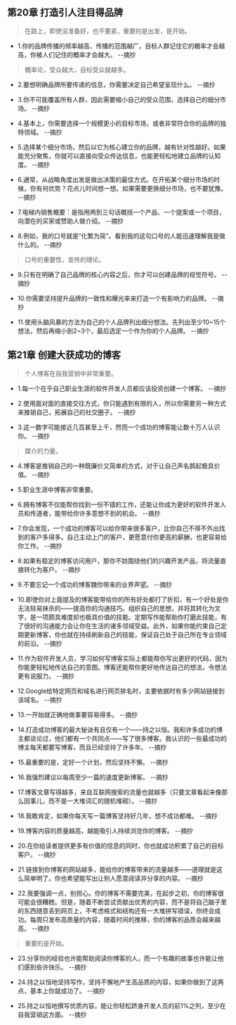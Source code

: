 ## 第20章 打造引人注目得品牌

>在路上，即使没准备好，也不要紧，重要的是出发，是开始。

- 1.你的品牌传播的频率越高、传播的范围越广，目标人群记住它的概率才会越高，你被人们记住的概率才会越大。 --摘抄

>概率论，受众越大，目标受众就越多。

- 2.要想明确品牌所要传递的信息，你需要决定自己希望呈现什么。 --摘抄

- 3.你不可能覆盖所有人群，因此需要缩小自己的受众范围，选择自己的细分市场。 --摘抄

- 4.基本上，你需要选择一个规模更小的目标市场，或者非常符合你的品牌的独特领域。 --摘抄

- 5.选择某个细分市场，然后以它为核心建立你的品牌，越有针对性越好。如果能充分聚焦，你就可以直接向受众传达信息，也能更轻松地建立品牌的认知度。 --摘抄

- 6.通常，从战略角度出发是做出决策的最佳方式。在开拓某个细分市场的时候，你有何优势？花点儿时间想一想。如果需要更换细分市场，也不要犹豫。 --摘抄

- 7.电梯内销售概要：是指用两到三句话概括一个产品、一个提案或一个项目，向潜在的买家或赞助人做介绍。 --摘抄

- 8.例如，我的口号就是“化繁为简”。看到我的这句口号的人能迅速理解我是做什么的。 --摘抄

>口号的重要性，宣传的理论。

- 9.只有在明确了自己品牌的核心内容之后，你才可以创建品牌的视觉符号。 --摘抄

- 10.你需要坚持提升品牌的一致性和曝光率来打造一个有影响力的品牌。 --摘抄

- 11.使用头脑风暴的方法为自己的个人品牌列出细分想法。先列出至少10~15个想法，然后再缩小到2~3个，最后选定一个作为你的个人品牌。 --摘抄

## 第21章 创建大获成功的博客

>个人博客在自我营销中非常重要。

- 1.每一个在乎自己职业生涯的软件开发人员都应该投资创建一个博客。 --摘抄

- 2.使用面对面的直接交往方式，你只能遇到有限的人，所以你需要另一种方式来推销自己，拓展自己的社交圈子。 --摘抄

- 3.这一数字可能接近几百甚至上千，然而一个成功的博客能让数十万人认识你。 --摘抄

>媒介的力量。

- 4.博客是推销自己的一种既廉价又简单的方式，对于让自己声名鹊起极具价值。 --摘抄

- 5.职业生涯中博客非常重要。

- 6.拥有博客不仅能帮你找到一份不错的工作，还能让你成为更好的软件开发人员和传道者，能带给你许多意想不到的机会。 --摘抄

- 7.你会发现，一个成功的博客可以给你带来很多客户，比你自己不得不外出找到的客户多得多。自己主动上门的客户，更愿意付你更高的薪酬，也更容易给你工作。 --摘抄

- 8.如果有稳定的博客访问用户，那你不妨围绕他们的兴趣开发产品，将流量直接转化为客户。 --摘抄

- 9.不要忘记一个成功的博客魏你带来的业界声望。 --摘抄

- 10.即使你对上面提及的博客能带给你的所有好处都打了折扣，有一个好处是你无法轻易抹杀的——提高你的沟通技巧。组织自己的思想，并将其转化为文字，是一项颇具难度却也极具价值的技能。定期写作能帮助你打磨此技能，有了很好的沟通能力会让你在生活的诸多领域受益。此外，如果你能约束自己定期更新博客，你也就在持续刷新自己的技能，保证自己处于自己所在专业领域的前沿。 --摘抄

- 11.作为软件开发人员，学习如何写博客实际上都能帮你写出更好的代码，因为你能更轻松地传达自己的意图。博客还能帮你更好地传达自己的想法，令想法更有说服力。 --摘抄

- 12.Google给特定网页和域名进行网页排名时，主要依据时有多少网站链接到该域名。 --摘抄

- 13.一开始就正确地做事要容易得多。 --摘抄

- 14.打造成功博客的最大秘诀有且仅有一个——持之以恒。我和许多成功的博主都谈论过，他们都有一个共同点——写了很多博客。我认识的一些最成功的博主每天都要写博客，而且已经坚持了许多年。 --摘抄

- 15.最重要的是，定好一个计划，然后坚持不懈。 --摘抄

- 16.我强烈建议以每周至少一篇的速度更新博客。 --摘抄

- 17.博客文章写得越多，来自互联网搜索的流量也就越多（只要文章看起来像那么回事儿，而不是一大堆词汇的随机堆砌）。 --摘抄

- 18.我敢肯定，如果你每天写一篇博客坚持好几年，想不成功都难。 --摘抄

- 19.博客内容的质量越高，越能吸引人持续浏览你的博客。 --摘抄

- 20.在你给读者提供更多有价值的信息的同时，你也就成功积累了自己的目标客户。 --摘抄

- 21.链接到你博客的网站越多，能给你的博客带来的流量越多——道理就是这么简单明了。你也希望能写出让别人愿意阅读并分享的内容。 --摘抄

- 22.我要强调一点，别担心。你的博客不需要完美，在起步之初，你的博客很可能会很糟糕。但是，随着不断尝试贡献出优秀的内容，而不是将自己脑子里的东西随意丢到网页上，不考虑格式和结构还有一大堆拼写错误，你终会成功。每周只发布高质量的内容，随着时间的推移，你的博客的品质会越来越高。 --摘抄

>重要的是开始。

- 23.分享你的经验也许能帮助阅读你博客的人，而一个有趣的故事也许能让他们感到些许快乐。 --摘抄

- 24.持之以恒地坚持写作，坚持不懈地产生高品质的内容，如果你做到了这两点，基本上你就成功了。 --摘抄

- 25.持之以恒地撰写优质内容，能让你轻松跻身开发人员的前1%之列，至少在自我营销这方面。 --摘抄
